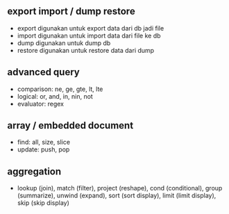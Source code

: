 ## export import / dump restore

- export digunakan untuk export data dari db jadi file
- import digunakan untuk import data dari file ke db
- dump digunakan untuk dump db
- restore digunakan untuk restore data dari dump

## advanced query
- comparison: ne, ge, gte, lt, lte
- logical: or, and, in, nin, not
- evaluator: regex

## array / embedded document
- find: all, size, slice
- update: push, pop

## aggregation
- lookup (join), match (filter), project (reshape), cond (conditional), group (summarize), unwind (expand), sort (sort display), limit (limit display), skip (skip display)